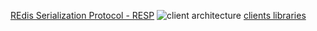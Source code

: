 [REdis Serialization Protocol - RESP](https://redis.io/topics/protocol)
![client architecture](https://i.postimg.cc/fTp83WSJ/redis-client.png)
[clients libraries](https://redis.io/clients)
